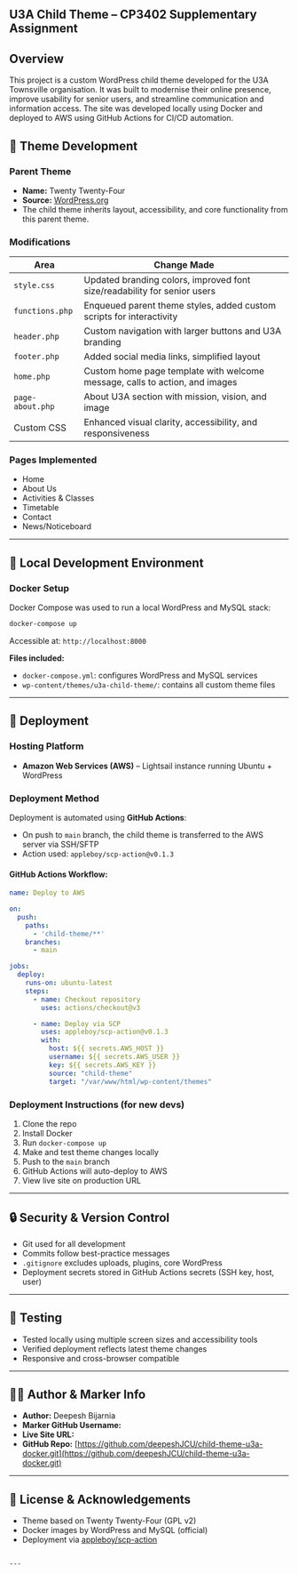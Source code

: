 ## U3A Child Theme – CP3402 Supplementary Assignment

## Overview
This project is a custom WordPress child theme developed for the U3A Townsville organisation. It was built to modernise their online presence, improve usability for senior users, and streamline communication and information access. The site was developed locally using Docker and deployed to AWS using GitHub Actions for CI/CD automation.



## 🌱 Theme Development

### Parent Theme
- **Name:** Twenty Twenty-Four
- **Source:** [WordPress.org](https://wordpress.org/themes/twentytwentyfour/)
- The child theme inherits layout, accessibility, and core functionality from this parent theme.

### Modifications
| Area                | Change Made |
|---------------------|-------------|
| `style.css`         | Updated branding colors, improved font size/readability for senior users |
| `functions.php`     | Enqueued parent theme styles, added custom scripts for interactivity |
| `header.php`        | Custom navigation with larger buttons and U3A branding |
| `footer.php`        | Added social media links, simplified layout |
| `home.php`          | Custom home page template with welcome message, calls to action, and images |
| `page-about.php`    | About U3A section with mission, vision, and image |
| Custom CSS          | Enhanced visual clarity, accessibility, and responsiveness |

### Pages Implemented
- Home
- About Us
- Activities & Classes
- Timetable
- Contact
- News/Noticeboard

---

## 🐳 Local Development Environment

### Docker Setup
Docker Compose was used to run a local WordPress and MySQL stack:

```bash
docker-compose up
````

Accessible at: `http://localhost:8000`

**Files included:**

* `docker-compose.yml`: configures WordPress and MySQL services
* `wp-content/themes/u3a-child-theme/`: contains all custom theme files

---

## 🚀 Deployment

### Hosting Platform

* **Amazon Web Services (AWS)** – Lightsail instance running Ubuntu + WordPress

### Deployment Method

Deployment is automated using **GitHub Actions**:

* On push to `main` branch, the child theme is transferred to the AWS server via SSH/SFTP
* Action used: `appleboy/scp-action@v0.1.3`

#### GitHub Actions Workflow:

```yaml
name: Deploy to AWS

on:
  push:
    paths:
      - 'child-theme/**'
    branches:
      - main

jobs:
  deploy:
    runs-on: ubuntu-latest
    steps:
      - name: Checkout repository
        uses: actions/checkout@v3

      - name: Deploy via SCP
        uses: appleboy/scp-action@v0.1.3
        with:
          host: ${{ secrets.AWS_HOST }}
          username: ${{ secrets.AWS_USER }}
          key: ${{ secrets.AWS_KEY }}
          source: "child-theme"
          target: "/var/www/html/wp-content/themes"
```

### Deployment Instructions (for new devs)

1. Clone the repo
2. Install Docker
3. Run `docker-compose up`
4. Make and test theme changes locally
5. Push to the `main` branch
6. GitHub Actions will auto-deploy to AWS
7. View live site on production URL

---

## 🔒 Security & Version Control

* Git used for all development
* Commits follow best-practice messages
* `.gitignore` excludes uploads, plugins, core WordPress
* Deployment secrets stored in GitHub Actions secrets (SSH key, host, user)

---

## 🧪 Testing

* Tested locally using multiple screen sizes and accessibility tools
* Verified deployment reflects latest theme changes
* Responsive and cross-browser compatible

---

## 👨‍💼 Author & Marker Info

* **Author:** Deepesh Bijarnia
* **Marker GitHub Username:** 
* **Live Site URL:** 
* **GitHub Repo:** [https://github.com/deepeshJCU/child-theme-u3a-docker.git](https://github.com/deepeshJCU/child-theme-u3a-docker.git)

---

## 📄 License & Acknowledgements

* Theme based on Twenty Twenty-Four (GPL v2)
* Docker images by WordPress and MySQL (official)
* Deployment via [appleboy/scp-action](https://github.com/appleboy/scp-action)

```

---


